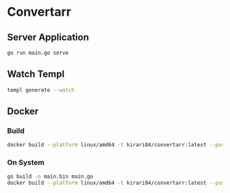 # Convertarr

## Server Application

```bash
go run main.go serve
```

## Watch Templ

```bash
templ generate --watch
```

## Docker 

### Build

```bash
docker build --platform linux/amd64 -t kirari04/convertarr:latest --push .
```

### On System

```bash
go build -o main.bin main.go
docker build --platform linux/amd64 -t kirari04/convertarr:latest --push -f Dockerfile.main
```